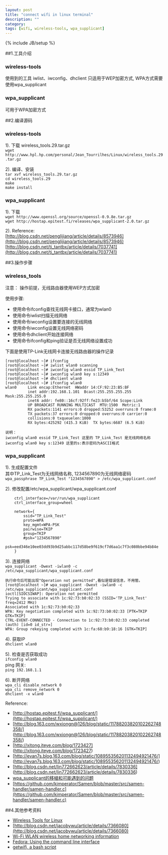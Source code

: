 ```yaml
---
layout: post
title: "connect wifi in linux terminal"
description: ""
category: 
tags: [wifi, wireless-tools, wpa_supplicant]
---
```

{% include JB/setup %}

##1.工具介绍

### wireless-tools
   使用到的工具 iwlist、iwconfig、dhclient
   只适用于WEP加密方式, WPA方式需要使用wpa_supplicant
### wpa_supplicant
   可用于WPA加密方式

##2.编译源码
### wireless-tools
   1). 下载 wireless_tools.29.tar.gz  
     `wget http://www.hpl.hp.com/personal/Jean_Tourrilhes/Linux/wireless_tools.29.tar.gz`

   2). 编译、安装  
		`tar xvf wireless_tools.29.tar.gz`  
		`cd wireless_tools.29`  
		`make`  
		`make install`  

### wpa_supplicant
   1). 下载   
     `wget http://www.openssl.org/source/openssl-0.9.8e.tar.gz`  
     `wget http://hostap.epitest.fi/releases/wpa_supplicant-2.0.tar.gz`

   2). Reference:  
	 [http://blog.csdn.net/penglijiang/article/details/8573946](http://blog.csdn.net/penglijiang/article/details/8573946)  
	 [http://blog.csdn.net/ti_tantbx/article/details/7037741](http://blog.csdn.net/ti_tantbx/article/details/7037741)
 
##3.操作步骤
### wireless_tools
注意： 操作前提，无线路由器使用WEP方式加密

使用步骤:  

+ 使用命令ifconfig查找无线网卡接口，通常为wlan0  
+ 使用命令iwlist扫描无线网络  
+ 使用命令iwconfig设置要连接的无线网络  
+ 使用命令iwconfig设置无线网络密码  
+ 使用命令dhclient开始连接网络  
+ 使用命令ifconfig和ping验证是否无线网络设置成功  

下面是使用TP-Link无线网卡连接无线路由器的操作记录

    [root@localhost ~]# ifconfig
    [root@localhost ~]# iwlist wlan0 scanning
    [root@localhost ~]# iwconfig wlan0 essid TP_Link_Test
    [root@localhost ~]# iwconfig wlan0 key s:12349
    [root@localhost ~]# dhclient wlan0
    [root@localhost ~]# ifconfig wlan0
    wlan0     Link encap:Ethernet  HWaddr 14:CF:92:23:B5:BF  
              inet addr:192.168.1.101  Bcast:255.255.255.255  Mask:255.255.255.0
              inet6 addr: fe80::16cf:92ff:fe23:b5bf/64 Scope:Link
              UP BROADCAST RUNNING MULTICAST  MTU:1500  Metric:1
              RX packets:1141 errors:0 dropped:53252 overruns:0 frame:0
              TX packets:37 errors:0 dropped:0 overruns:0 carrier:0
              collisions:0 txqueuelen:1000 
              RX bytes:425292 (415.3 KiB)  TX bytes:6687 (6.5 KiB)

    说明：
    iwconfig wlan0 essid TP_Link_Test 这里的 TP_Link_Test 是无线网络名称
    iwconfig wlan0 key s:12349 这里的s:表示密码为ASCII格式

### wpa_supplicant
   
1). 生成配置文件  
    其中TP_Link_Test为无线网络名称, 1234567890为无线网络密码  
    `wpa_passphrase TP_Link_Test "1234567890" > /etc/wpa_supplicant.conf`

2). 修改配置/etc/wpa_supplicant/wpa_supplicant.conf  

		ctrl_interface=/var/run/wpa_supplicant
		ctrl_interface_group=wheel

		network={
			ssid="TP_Link_Test"
			proto=WPA
			key_mgmt=WPA-PSK
			pairwise=TKIP
			group=TKIP
			#psk="1234567890"
			psk=eed346e10ee03dd93b9d25abbc117d58be9f619cf7d6aa1c7f3c080bbe94b84e
		}

3). 连接网络  
    `wpa_supplicant -Dwext -iwlan0 -c /etc/wpa_supplicant/wpa_supplicant.conf`

	执行命令后可能出现"Operation not permitted",看似是错误信息，不用管。  
	[root@localhost ~]# wpa_supplicant -Dwext -iwlan0 -c /etc/wpa_supplicant/wpa_supplicant.conf 
	ioctl[SIOCSIWAP]: Operation not permitted
	Trying to associate with 1c:92:73:b0:02:33 (SSID='TP_Link_Test' freq=2412 MHz)
	Associated with 1c:92:73:b0:02:33
	WPA: Key negotiation completed with 1c:92:73:b0:02:33 [PTK=TKIP GTK=TKIP]
	CTRL-EVENT-CONNECTED - Connection to 1c:92:73:b0:02:33 completed (auth) [id=0 id_str=]
	WPA: Group rekeying completed with 1c:fa:68:b9:18:16 [GTK=TKIP]

4). 获取IP  
	`dhclient wlan0`  

5). 检查是否获取成功  
	`ifconfig wlan0`  
	ping 网关:  
	`ping 192.168.1.1`

6). 断开网络  
	`wpa_cli disable_network 0`  
	`wpa_cli remove_network 0`  
	`dhclient -x wlan0`  

Reference:
+ [http://hostap.epitest.fi/wpa_supplicant/](http://hostap.epitest.fi/wpa_supplicant/)
+ [http://blog.163.com/wxiongn@126/blog/static/11788203820102262748358/] (http://blog.163.com/wxiongn@126/blog/static/11788203820102262748358/)
+ [http://xitong.iteye.com/blog/1723427] (http://xitong.iteye.com/blog/1723427)
+ [http://evan7s.blog.163.com/blog/static/108955356201132494921476/] (http://evan7s.blog.163.com/blog/static/108955356201132494921476/)
+ [http://blog.csdn.net/lin772662623/article/details/7830336] (http://blog.csdn.net/lin772662623/article/details/7830336)
+ [wpa_supplicant的移植和可能遇到的问题](http://blog.csdn.net/ti_tantbx/article/details/7037741)
+ [https://github.com/kimperator/Samen/blob/master/src/samen-handler/samen-handler.c](https://github.com/kimperator/Samen/blob/master/src/samen-handler/samen-handler.c)

##4.其他参考资料
+ [Wireless Tools for Linux](http://www.hpl.hp.com/personal/Jean_Tourrilhes/Linux/Tools.html)
+ [http://blog.csdn.net/jacobywu/article/details/7366080](http://blog.csdn.net/jacobywu/article/details/7366080)
+ [Wi-Fi WLAN wireless home networking information](https://help.ubuntu.com/community/WifiDocs/WiFiHowTo)
+ [Fedora: Using the command line interface](docs.fedoraproject.org/en-US/Fedora/13/html/Wireless_Guide/sect-Wireless_Guide-Fedora_And_Wireless-iwconfig.html)
+ [getwifi, a bash script](http://sourceforge.net/projects/getwifi/?source=dlp)
